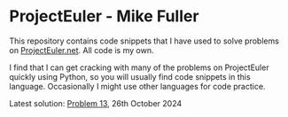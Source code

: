 # ProjectEuler - Mike Fuller

This repository contains code snippets that I have used to solve problems on [ProjectEuler.net](https://www.projecteuler.net). All code is my own.

I find that I can get cracking with many of the problems on ProjectEuler quickly using Python, so you will usually find code snippets in this language. Occasionally I might use other languages for code practice.

Latest solution: [Problem 13](https://github.com/michaeljosephfuller/ProjectEuler/blob/main/solved_problems/problem_13/problem_13.py), 26th October 2024